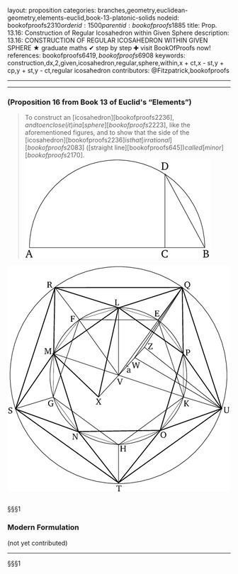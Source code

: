 layout: proposition
categories: branches,geometry,euclidean-geometry,elements-euclid,book-13-platonic-solids
nodeid: bookofproofs$2310
orderid: 1500
parentid: bookofproofs$1885
title: Prop. 13.16: Construction of Regular Icosahedron within Given Sphere
description: 13.16: CONSTRUCTION OF REGULAR ICOSAHEDRON WITHIN GIVEN SPHERE &#9733; graduate maths &#10004; step by step &#10010; visit BookOfProofs now!
references: bookofproofs$6419,bookofproofs$6908
keywords: construction,dx,2,given,icosahedron,regular,sphere,within,x + ct,x - st,y + cp,y + st,y - ct,regular icosahedron
contributors: @Fitzpatrick,bookofproofs

---


---

### (Proposition 16 from Book 13 of Euclid's “Elements”)

> To construct an [icosahedron][bookofproofs$2236], and to enclose (it) in a [sphere][bookofproofs$2223], like the aforementioned figures, and to show that the side of the [icosahedron][bookofproofs$2236] is that [irrational][bookofproofs$2083] ([straight line][bookofproofs$645]) called [minor][bookofproofs$2170].
![fig16ae](https://github.com/bookofproofs/bookofproofs.github.io/blob/main/_sources/_assets/images/euclid/Book13/fig16ae.png?raw=true)


![fig16e](https://github.com/bookofproofs/bookofproofs.github.io/blob/main/_sources/_assets/images/euclid/Book13/fig16e.png?raw=true)

<div style="float:left"><canvas id="cnv" width="300" height="300"></canvas></div>
<div style="clear:both"></div>

§§§1

### Modern Formulation

(not yet contributed)

---

§§§1

<script type="text/javascript">
//JXG.JSXGraph - please do not delete this line
//The 3d concept for this script can be found in a great article of Jérémy Heleine at https://www.sitepoint.com/building-3d-engine-javascript/

var Vertex = function(x, y, z) {
    this.x = parseFloat(x);
    this.y = parseFloat(y);
    this.z = parseFloat(z);
};

var Vertex2D = function(x, y) {
    this.x = parseFloat(x);
    this.y = parseFloat(y);
};

var Icosahedron = function(center, scale) {
    // Generate the vertices
    var phi = (scale+ Math.sqrt(5)*scale) / (2);

    this.vertices = [
	new Vertex(center.x-scale, center.y, center.z+phi),
	new Vertex(center.x+scale, center.y, center.z+phi),
	new Vertex(center.x-scale, center.y, center.z-phi),
	new Vertex(center.x+scale, center.y, center.z-phi),
	new Vertex(center.x, center.y+phi, center.z+scale),
	new Vertex(center.x, center.y+phi, center.z-scale),
	new Vertex(center.x, center.y-phi, center.z+scale),
	new Vertex(center.x, center.y-phi, center.z-scale),
	new Vertex(center.x+phi, center.y+scale, center.z),
	new Vertex(center.x-phi, center.y+scale, center.z),
	new Vertex(center.x+phi, center.y-scale, center.z),
	new Vertex(center.x-phi, center.y-scale, center.z)
    ];

    // Generate the faces
    this.faces = [
        [this.vertices[^0], this.vertices[^1], this.vertices[^4]],
        [this.vertices[^0], this.vertices[^1], this.vertices[^6]],
        [this.vertices[^0], this.vertices[^4], this.vertices[^9]],
        [this.vertices[^0], this.vertices[^6], this.vertices[^11]],
        [this.vertices[^0], this.vertices[^9], this.vertices[^11]],
        [this.vertices[^1], this.vertices[^6], this.vertices[^10]],
        [this.vertices[^1], this.vertices[^4], this.vertices[^8]],
        [this.vertices[^2], this.vertices[^3], this.vertices[^5]],
        [this.vertices[^2], this.vertices[^3], this.vertices[^7]],
        [this.vertices[^2], this.vertices[^5], this.vertices[^9]],
        [this.vertices[^2], this.vertices[^7], this.vertices[^11]],
        [this.vertices[^2], this.vertices[^9], this.vertices[^11]],
        [this.vertices[^3], this.vertices[^5], this.vertices[^8]],
        [this.vertices[^3], this.vertices[^8], this.vertices[^10]],
        [this.vertices[^3], this.vertices[^10], this.vertices[^7]],
        [this.vertices[^4], this.vertices[^5], this.vertices[^8]],
        [this.vertices[^4], this.vertices[^5], this.vertices[^9]],
        [this.vertices[^6], this.vertices[^7], this.vertices[^11]],
        [this.vertices[^6], this.vertices[^7], this.vertices[^10]],
        [this.vertices[^1], this.vertices[^8], this.vertices[^10]],
    ];




};

function project(M) {
    return new Vertex2D(M.x, M.z);
}

function render(objects, ctx, dx, dy) {
    // Clear the previous frame
    ctx.clearRect(0, 0, 2*dx, 2*dy);

    // For each object
    for (var i = 0, n_obj = objects.length; i < n_obj; ++i) {
        // For each face
        for (var j = 0, n_faces = objects[i].faces.length; j < n_faces; ++j) {
            // Current face
            var face = objects[i].faces[j];

            // Draw the first vertex
            var P = project(face[^0]);
            ctx.beginPath();
            ctx.moveTo(P.x + dx, -P.y + dy);
            // Draw the other vertices
            for (var k = 1, n_vertices = face.length; k < n_vertices; ++k) {
                P = project(face[k]);
                ctx.lineTo(P.x + dx, -P.y + dy);

            }

            // Close the path and draw the face
            ctx.closePath();
            ctx.stroke();
            ctx.fill();
        }
    }
}

(function() {
    // Fix the canvas width and height
    var canvas = document.getElementById('cnv');
    canvas.width = canvas.offsetWidth;
    canvas.height = canvas.offsetHeight;
    var dx = canvas.width / 2;
    var dy = canvas.height / 2;

    // Objects style
    var ctx = canvas.getContext('2d');
    ctx.strokeStyle = 'rgba(0, 0, 0, 0.3)';
    ctx.fillStyle = 'rgba(0, 150, 255, 0.3)';

    // Create the Icosahedron
    var ico_center = new Vertex(0, dx, 0);
    var ico = new Icosahedron(ico_center, dy/2);
    var objects = [ico];

    // First render
    render(objects, ctx, dx, dy);

    // Events
    var mousedown = false;
    var mx = 0;
    var my = 0;

    canvas.addEventListener('mousedown', initMove);
    document.addEventListener('mousemove', move);
    document.addEventListener('mouseup', stopMove);

    // Rotate a vertice
    function rotate(M, center, theta, phi) {
        // Rotation matrix coefficients
        var ct = Math.cos(theta);
        var st = Math.sin(theta);
        var cp = Math.cos(phi);
        var sp = Math.sin(phi);

        // Rotation
        var x = M.x - center.x;
        var y = M.y - center.y;
        var z = M.z - center.z;

        M.x = ct * x - st * cp * y + st * sp * z + center.x;
        M.y = st * x + ct * cp * y - ct * sp * z + center.y;
        M.z = sp * y + cp * z + center.z;
    }

    // Initialize the movement
    function initMove(evt) {
        clearTimeout(autorotate_timeout);
        mousedown = true;
        mx = evt.clientX;
        my = evt.clientY;
    }

    function move(evt) {
        if (mousedown) {
            var theta = (evt.clientX - mx) * Math.PI / 360;
            var phi = (evt.clientY - my) * Math.PI / 180;

            for (var i = 0; i < 12; ++i)
                rotate(ico.vertices[i], ico_center, theta, phi);

            mx = evt.clientX;
            my = evt.clientY;

            render(objects, ctx, dx, dy);
        }
    }

    function stopMove() {
        mousedown = false;
        autorotate_timeout = setTimeout(autorotate, 2000);
    }

    function autorotate() {
        for (var i = 0; i < 12; ++i)
            rotate(ico.vertices[i], ico_center, -Math.PI / 720, Math.PI / 720);

        render(objects, ctx, dx, dy);

        autorotate_timeout = setTimeout(autorotate, 30);
    }
    autorotate_timeout = setTimeout(autorotate, 2000);
})();
</script>

